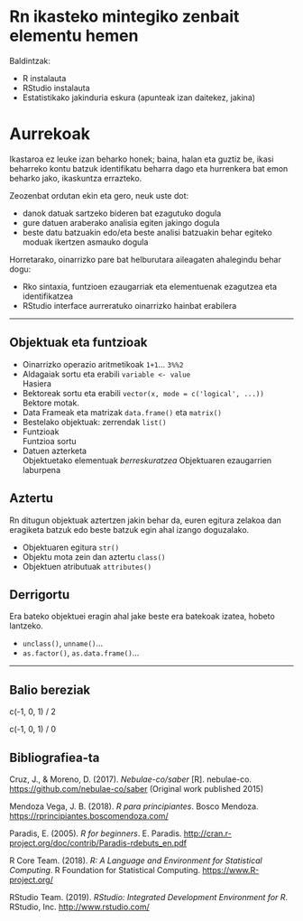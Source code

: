 # Rn ikasteko mintegiko zenbait elementu hemen

Baldintzak:

+ R instalauta
+ RStudio instalauta
+ Estatistikako jakinduria eskura (apunteak izan daitekez, jakina)

# Aurrekoak

Ikastaroa ez leuke izan beharko honek; baina, halan eta guztiz be, ikasi beharreko kontu batzuk identifikatu beharra dago eta hurrenkera bat emon beharko jako, ikaskuntza errazteko.

Zeozenbat ordutan ekin eta gero, neuk uste dot:

+ danok datuak sartzeko bideren bat ezagutuko dogula
+ gure datuen araberako analisia egiten jakingo dogula
+ beste datu batzuakin edo/eta beste analisi batzuakin behar egiteko moduak ikertzen asmauko dogula

Horretarako, oinarrizko pare bat helburutara aileagaten ahalegindu behar dogu:

+ Rko sintaxia, funtzioen ezaugarriak eta elementuenak ezagutzea eta identifikatzea
+ RStudio interface aurreratuko oinarrizko hainbat erabilera

---

## Objektuak eta funtzioak

+ Oinarrizko operazio aritmetikoak `1+1`... `3%%2`
+ Aldagaiak sortu eta erabili `variable <- value`  
  Hasiera
+ Bektoreak sortu eta erabili `vector(x, mode = c('logical', ...))`  
  Bektore motak.
+ Data Frameak eta matrizak `data.frame()` eta `matrix()`
+ Bestelako objektuak: zerrendak `list()`
+ Funtzioak  
  Funtzioa sortu
+ Datuen azterketa  
  Objektuetako elementuak *berreskuratzea*
  Objektuaren ezaugarrien laburpena 

## Aztertu

Rn ditugun objektuak aztertzen jakin  behar da, euren egitura zelakoa dan eragiketa batzuk edo beste batzuk egin ahal izango doguzalako.

+ Objektuaren egitura `str()`
+ Objektu mota zein dan aztertu `class()`
+ Objektuen atributuak `attributes()`

## Derrigortu

Era bateko objektuei eragin ahal jake beste era batekoak izatea, hobeto lantzeko.

+ `unclass()`, `unname()`... 
+  `as.factor()`, `as.data.frame()`...

---

## Balio bereziak 
c(-1, 0, 1) / 2

c(-1, 0, 1) / 0



## Bibliografiea-ta

Cruz, J., & Moreno, D. (2017). *Nebulae-co/saber* [R]. nebulae-co. https://github.com/nebulae-co/saber (Original work published 2015)

Mendoza Vega, J. B. (2018). *R para principiantes*. Bosco Mendoza. https://rprincipiantes.boscomendoza.com/

Paradis, E. (2005). *R for beginners*. E. Paradis. http://cran.r-project.org/doc/contrib/Paradis-rdebuts_en.pdf

R Core Team. (2018). *R: A Language and Environment for Statistical Computing*. R Foundation for Statistical Computing. https://www.R-project.org/

RStudio Team. (2019). *RStudio: Integrated Development Environment for R*. RStudio, Inc. http://www.rstudio.com/

